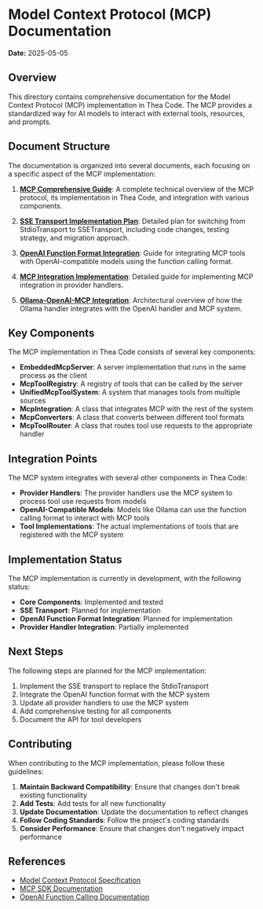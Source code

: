 # Model Context Protocol (MCP) Documentation

**Date:** 2025-05-05

## Overview

This directory contains comprehensive documentation for the Model Context Protocol (MCP) implementation in Thea Code. The MCP provides a standardized way for AI models to interact with external tools, resources, and prompts.

## Document Structure

The documentation is organized into several documents, each focusing on a specific aspect of the MCP implementation:

1. **[MCP Comprehensive Guide](./mcp_comprehensive_guide.md)**: A complete technical overview of the MCP protocol, its implementation in Thea Code, and integration with various components.

2. **[SSE Transport Implementation Plan](./sse_transport_implementation_plan.md)**: Detailed plan for switching from StdioTransport to SSETransport, including code changes, testing strategy, and migration approach.

3. **[OpenAI Function Format Integration](./openai_function_format_integration.md)**: Guide for integrating MCP tools with OpenAI-compatible models using the function calling format.

4. **[MCP Integration Implementation](./mcp_integration_implementation.md)**: Detailed guide for implementing MCP integration in provider handlers.

5. **[Ollama-OpenAI-MCP Integration](./ollama_openai_mcp_integration.md)**: Architectural overview of how the Ollama handler integrates with the OpenAI handler and MCP system.

## Key Components

The MCP implementation in Thea Code consists of several key components:

- **EmbeddedMcpServer**: A server implementation that runs in the same process as the client
- **McpToolRegistry**: A registry of tools that can be called by the server
- **UnifiedMcpToolSystem**: A system that manages tools from multiple sources
- **McpIntegration**: A class that integrates MCP with the rest of the system
- **McpConverters**: A class that converts between different tool formats
- **McpToolRouter**: A class that routes tool use requests to the appropriate handler

## Integration Points

The MCP system integrates with several other components in Thea Code:

- **Provider Handlers**: The provider handlers use the MCP system to process tool use requests from models
- **OpenAI-Compatible Models**: Models like Ollama can use the function calling format to interact with MCP tools
- **Tool Implementations**: The actual implementations of tools that are registered with the MCP system

## Implementation Status

The MCP implementation is currently in development, with the following status:

- **Core Components**: Implemented and tested
- **SSE Transport**: Planned for implementation
- **OpenAI Function Format Integration**: Planned for implementation
- **Provider Handler Integration**: Partially implemented

## Next Steps

The following steps are planned for the MCP implementation:

1. Implement the SSE transport to replace the StdioTransport
2. Integrate the OpenAI function format with the MCP system
3. Update all provider handlers to use the MCP system
4. Add comprehensive testing for all components
5. Document the API for tool developers

## Contributing

When contributing to the MCP implementation, please follow these guidelines:

1. **Maintain Backward Compatibility**: Ensure that changes don't break existing functionality
2. **Add Tests**: Add tests for all new functionality
3. **Update Documentation**: Update the documentation to reflect changes
4. **Follow Coding Standards**: Follow the project's coding standards
5. **Consider Performance**: Ensure that changes don't negatively impact performance

## References

- [Model Context Protocol Specification](https://github.com/modelcontextprotocol/spec)
- [MCP SDK Documentation](https://github.com/modelcontextprotocol/sdk)
- [OpenAI Function Calling Documentation](https://platform.openai.com/docs/guides/function-calling)